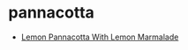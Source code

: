 # pannacotta

 * [Lemon Pannacotta With Lemon Marmalade](../index/l/lemon-pannacotta-with-lemon-marmalade-365158.json)
